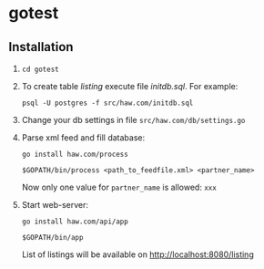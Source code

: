 # gotest

## Installation

1. `cd gotest`
2. To create table *listing* execute file *initdb.sql*. For example:
   
   `psql -U postgres -f src/haw.com/initdb.sql`
3. Change your db settings in file `src/haw.com/db/settings.go`
4. Parse xml feed and fill database:
   
   `go install haw.com/process`
    
   `$GOPATH/bin/process <path_to_feedfile.xml> <partner_name>`

   Now only one value for `partner_name` is allowed: `xxx`
5. Start web-server:
    
   `go install haw.com/api/app`
    
   `$GOPATH/bin/app`
  
   List of listings will be available on <http://localhost:8080/listing>
